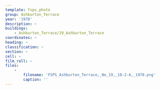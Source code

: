 ```yaml
---
template: fsps_photo
group: Ashburton_Terrace
year: '1978'
description: ~
buildings:
    - Ashburton_Terrace/19_Ashburton_Terrace
coordinates: ~
heading: ~
classification: ~
section: ~
cell: ~
film_roll: ~
files:
    -
        filename: 'FSPS_Ashburton_Terrace,_No_19,_10-2-A,_1978.png'
        caption: ''
---
```

